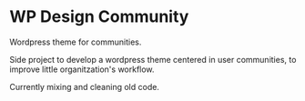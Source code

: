 # WP Design Community
Wordpress theme for communities.

Side project to develop a wordpress theme centered in user communities, to improve little organitzation's workflow.

Currently mixing and cleaning old code.